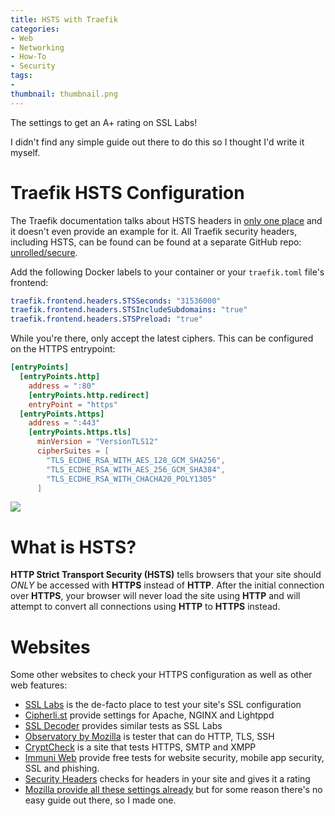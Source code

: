 ```yaml
---
title: HSTS with Traefik
categories:
- Web
- Networking
- How-To
- Security
tags:
- 
thumbnail: thumbnail.png
---
```


The settings to get an A+ rating on SSL Labs!

<!-- more -->

I didn't find any simple guide out there to do this so I thought I'd write it myself.

# Traefik HSTS Configuration

The Traefik documentation talks about HSTS headers in [only one place](https://docs.traefik.io/basics/#security-headers) and it doesn't even provide an example for it. All Traefik security headers, including HSTS, can be found can be found at a separate GitHub repo: [unrolled/secure](https://github.com/unrolled/secure#available-options).

Add the following Docker labels to your container or your `traefik.toml` file's frontend:

```yaml
traefik.frontend.headers.STSSeconds: "31536000"
traefik.frontend.headers.STSIncludeSubdomains: "true"
traefik.frontend.headers.STSPreload: "true"
```

While you're there, only accept the latest ciphers. This can be configured on the HTTPS entrypoint:

```toml
[entryPoints]
  [entryPoints.http]
    address = ":80"
    [entryPoints.http.redirect]
    entryPoint = "https"
  [entryPoints.https]
    address = ":443"
    [entryPoints.https.tls]
      minVersion = "VersionTLS12"
      cipherSuites = [
        "TLS_ECDHE_RSA_WITH_AES_128_GCM_SHA256",
        "TLS_ECDHE_RSA_WITH_AES_256_GCM_SHA384",
        "TLS_ECDHE_RSA_WITH_CHACHA20_POLY1305"
      ]
```

![]({{page.images}}ssllabs-result.jpg)

# What is HSTS?

**HTTP Strict Transport Security (HSTS)** tells browsers that your site should _ONLY_ be accessed with **HTTPS** instead of **HTTP**. After the initial connection over **HTTPS**, your browser will never load the site using **HTTP** and will attempt to convert all connections using **HTTP** to **HTTPS** instead.

# Websites

Some other websites to check your HTTPS configuration as well as other web features:

- [SSL Labs](https://www.ssllabs.com/ssltest/) is the de-facto place to test your site's SSL configuration
- [Cipherli.st](https://cipherli.st/) provide settings for Apache, NGINX and Lightppd
- [SSL Decoder](https://ssldecoder.org) provides similar tests as SSL Labs
- [Observatory by Mozilla](https://observatory.mozilla.org/) is tester that can do HTTP, TLS, SSH
- [CryptCheck](https://tls.imirhil.fr/) is a site that tests HTTPS, SMTP and XMPP
- [Immuni Web](https://www.immuniweb.com/free/) provide free tests for website security, mobile app security, SSL and phishing.
- [Security Headers](https://securityheaders.com) checks for headers in your site and gives it a rating
- [Mozilla provide all these settings already](https://ssl-config.mozilla.org) but for some reason there's no easy guide out there, so I made one.
